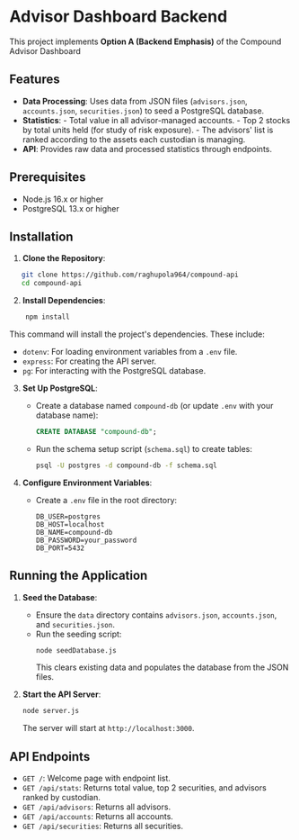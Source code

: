 # Advisor Dashboard Backend

This project implements **Option A (Backend Emphasis)** of the Compound Advisor Dashboard

## Features 
- **Data Processing**: Uses data from JSON files (`advisors.json`, `accounts.json`, `securities.json`) to seed a PostgreSQL database.
- **Statistics**:   - Total value in all advisor-managed accounts.
                    - Top 2 stocks by total units held (for study of risk exposure).
                    - The advisors' list is ranked according to the assets each custodian is managing.
- **API**: Provides raw data and processed statistics through endpoints.

## Prerequisites
- Node.js 16.x or higher
- PostgreSQL 13.x or higher

## Installation
1. **Clone the Repository**:
```bash
   git clone https://github.com/raghupola964/compound-api
   cd compound-api 
```

2. **Install Dependencies**:
```bash
    npm install
```
This command will install the project's dependencies. These include:

*   `dotenv`: For loading environment variables from a `.env` file.
*   `express`: For creating the API server.
*   `pg`: For interacting with the PostgreSQL database.


3.  **Set Up PostgreSQL**:
    -   Create a database named `compound-db` (or update `.env` with your database name):
        ```sql
        CREATE DATABASE "compound-db";
        ```
    -   Run the schema setup script (`schema.sql`) to create tables:
        ```bash
        psql -U postgres -d compound-db -f schema.sql
        ```

4.  **Configure Environment Variables**:
    -   Create a `.env` file in the root directory:
        ```text
        DB_USER=postgres
        DB_HOST=localhost
        DB_NAME=compound-db
        DB_PASSWORD=your_password
        DB_PORT=5432
        ```

## Running the Application

1.  **Seed the Database**:
    -   Ensure the `data` directory contains `advisors.json`, `accounts.json`, and `securities.json`.
    -   Run the seeding script:
        ```bash
        node seedDatabase.js
        ```
        This clears existing data and populates the database from the JSON files.

2.  **Start the API Server**:
    ```bash
    node server.js
    ```
    The server will start at `http://localhost:3000`.

## API Endpoints

-   `GET /`: Welcome page with endpoint list.
-   `GET /api/stats`: Returns total value, top 2 securities, and advisors ranked by custodian.
-   `GET /api/advisors`: Returns all advisors.
-   `GET /api/accounts`: Returns all accounts.
-   `GET /api/securities`: Returns all securities.




